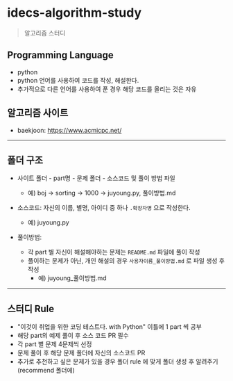 # idecs-algorithm-study

> 알고리즘 스터디

## Programming Language

+ python
+ python 언어를 사용하여 코드를 작성, 해설한다.
+ 추가적으로 다른 언어를 사용하여 푼 경우 해당 코드를 올리는 것은 자유

## 알고리즘 사이트

+ baekjoon: https://www.acmicpc.net/

---

## 폴더 구조


+ 사이트 폴더 - part명 - 문제 폴더 - 소스코드 및 풀이 방법 파일
    + 예) boj -> sorting -> 1000 -> juyoung.py, 풀이방법.md
+ 소스코드: 자신의 이름, 별명, 아이디 중 하나 `.확장자명` 으로 작성한다.
    + 예) juyoung.py
  
+ 풀이방법:
    +  각 part 별 자신이 해설해야하는 문제는 `README.md` 파일에 풀이 작성
    +  풀이하는 문제가 아닌, 개인 해설의 경우 `사용자이름_풀이방법.md` 로 파일 생성 후 작성
        + 예) juyoung_풀이방법.md
  
  
  
---
## 스터디 Rule

+  "이것이 취업을 위한 코딩 테스트다. with Python" 이틀에 1 part 씩 공부
+  해당 part의 예제 풀이 후 소스 코드 PR 필수
+  각 part 별 문제 4문제씩 선정
+  문제 풀이 후 해당 문제 폴더에 자신의 소스코드 PR
+  추가로 추천하고 싶은 문제가 있을 경우 폴더 rule 에 맞게 폴더 생성 후 알려주기 (recommend 폴더에)


         
